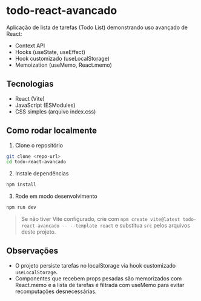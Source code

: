 # todo-react-avancado

Aplicação de lista de tarefas (Todo List) demonstrando uso avançado de React:
- Context API
- Hooks (useState, useEffect)
- Hook customizado (useLocalStorage)
- Memoization (useMemo, React.memo)

## Tecnologias
- React (Vite)
- JavaScript (ESModules)
- CSS simples (arquivo index.css)

## Como rodar localmente
1. Clone o repositório
```bash
git clone <repo-url>
cd todo-react-avancado
```
2. Instale dependências
```bash
npm install
```
3. Rode em modo desenvolvimento
```bash
npm run dev
```
> Se não tiver Vite configurado, crie com `npm create vite@latest todo-react-avancado -- --template react` e substitua `src` pelos arquivos deste projeto.

## Observações
- O projeto persiste tarefas no localStorage via hook customizado `useLocalStorage`.
- Componentes que recebem props pesadas são memorizados com React.memo e a lista de tarefas é filtrada com useMemo para evitar recomputações desnecessárias.

